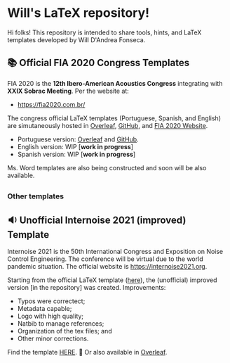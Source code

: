 # Will's LaTeX repository!

Hi folks! This repository is intended to share tools, hints, and LaTeX templates developed by Will D'Andrea Fonseca.

##   :books: Official FIA 2020 Congress Templates
FIA 2020 is the **12th  Ibero-American Acoustics Congress** integrating with **XXIX Sobrac Meeting**.
Per the website at:
 - https://fia2020.com.br/

The congress official LaTeX templates (Portuguese, Spanish, and English) are simutaneously hosted in [Overleaf](https://www.overleaf.com/), [GitHub](https://github.com/willdfonseca/latex/tree/main/FIA%202020), and [FIA 2020 Website](https://fia2020.com.br/).    


 - Portuguese version: [Overleaf](https://www.overleaf.com/read/rnfjxkknksnd) and [GitHub](https://github.com/willdfonseca/latex/tree/main/FIA%202020/Portuguese%20(BR)).
 - English version: WIP [**work in progress**]
- Spanish version: WIP [**work in progress**]

Ms. Word templates are also being constructed and soon will be also available.

##
### Other templates

##   :sound: Unofficial Internoise 2021 (improved) Template
Internoise 2021 is the 50th International Congress and Exposition on Noise Control Engineering. The conference will be virtual due to the world pandemic situation. The official website is https://internoise2021.org.

Starting from the official LaTeX template ([here](https://internoise2021.org/author-information/)), the (unofficial) improved version [in the repository] was created. Improvements:

 - Typos were correctect;
 - Metadata capable;
 - Logo with high quality;
 - Natbib to manage references;
 - Organization of the tex files; and
 - Other minor corrections.

 Find the template [HERE](https://github.com/willdfonseca/latex/tree/main/Internoise/2021). :ocean: Or also available in [Overleaf](http://bit.ly/int-2021-template).
